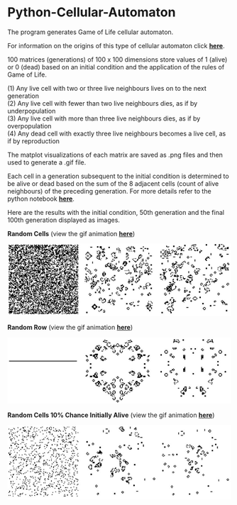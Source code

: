 # Python-Cellular-Automaton

The program generates Game of Life cellular automaton.

For information on the origins of this type of cellular automaton click **[here](https://en.wikipedia.org/wiki/Conway%27s_Game_of_Life)**.

100 matrices (generations) of 100 x 100 dimensions store values of 1 (alive) or 0 (dead) based on an initial condition and the application of the rules of Game of Life. 

(1) Any live cell with two or three live neighbours lives on to the next generation\
(2) Any live cell with fewer than two live neighbours dies, as if by underpopulation\
(3) Any live cell with more than three live neighbours dies, as if by overpopulation\
(4) Any dead cell with exactly three live neighbours becomes a live cell, as if by reproduction

The matplot visualizations of each matrix are saved as .png files and then used to generate a .gif file.

Each cell in a generation subsequent to the initial condition is determined to be alive or dead based on the sum of the 8 adjacent cells (count of alive neighbours) of the preceding generation. For more details refer to the python notebook **[here](https://github.com/aaronmkwong/Python-Cellular-Automaton/blob/main/game_of_life_08.ipynb)**. 

Here are the results with the initial condition, 50th generation and the final 100th generation displayed as images. 

**Random Cells** (view the gif animation **[here](https://github.com/aaronmkwong/Python-Cellular-Automaton/blob/main/GIFs/game_of_life_01.gif)**)

![alt text](https://github.com/aaronmkwong/Python-Cellular-Automaton/blob/main/Images/Test01_RandomCells.JPG)

**Random Row** (view the gif animation **[here](https://github.com/aaronmkwong/Python-Cellular-Automaton/blob/main/GIFs/game_of_life_02.gif)**)

![alt text](https://github.com/aaronmkwong/Python-Cellular-Automaton/blob/main/Images/Test02_RandomRow.JPG)

**Random Cells 10% Chance Initially Alive** (view the gif animation **[here](https://github.com/aaronmkwong/Python-Cellular-Automaton/blob/main/GIFs/game_of_life_03.gif)**)

![alt text](https://github.com/aaronmkwong/Python-Cellular-Automaton/blob/main/Images/Test03_RandomCells10.JPG)
